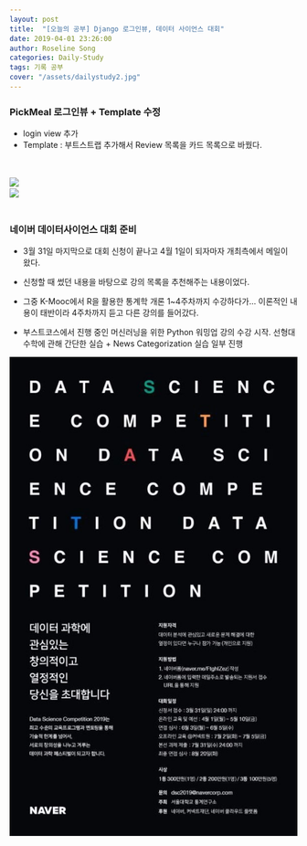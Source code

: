 ```yaml
---
layout: post
title:  "[오늘의 공부] Django 로그인뷰, 데이터 사이언스 대회"
date: 2019-04-01 23:26:00
author: Roseline Song
categories: Daily-Study
tags: 기록 공부
cover: "/assets/dailystudy2.jpg"
---
```



### PickMeal 로그인뷰 + Template 수정 

- login view 추가
- Template : 부트스트랩 추가해서 Review 목록을 카드 목록으로 바꿨다. 

<br>
<br>


<img src="https://postfiles.pstatic.net/MjAxOTA0MDFfMjcy/MDAxNTU0MTMwMjUwMDk0.OIFpAvGWco0xATMV8cNkGc7msLxgaOTw4GFJWE82280g.tGzlL_GE6dTePd8lRt6qRdO0nXGWKWG1cYVkWueVMDQg.PNG.guseod24/pickmeal_login.PNG?type=w966">

<br>

<img src="https://postfiles.pstatic.net/MjAxOTA0MDFfMjMx/MDAxNTU0MTMwMjUwMTQw.P-BabPSmvPTKXxBkrS5yRXENsGYSIB45LQLsBmspqPAg.nFQkSeBJPDE2jPUIdtXmVHNct4NnSoWFeYULnbTKY_sg.PNG.guseod24/pickmeal.PNG?type=w966">

<br>
<br>

### 네이버 데이터사이언스 대회 준비

- 3월 31일 마지막으로 대회 신청이 끝나고 4월 1일이 되자마자 개최측에서 메일이 왔다.

- 신청할 때 썼던 내용을 바탕으로 강의 목록을 추천해주는 내용이었다. 

- 그중 K-Mooc에서 R을 활용한 통계학 개론 1~4주차까지 수강하다가... 이론적인 내용이 태반이라 4주차까지 듣고 다른 강의를 들어갔다.

- 부스트코스에서 진행 중인 머신러닝을 위한 Python 워밍업 강의 수강 시작. 선형대수학에 관해 간단한 실습 + News Categorization 실습 일부 진행 

<img src="/assets/images/Data Science.jpg">



<br>
<br>